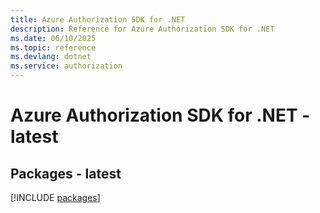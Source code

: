 ```yaml
---
title: Azure Authorization SDK for .NET
description: Reference for Azure Authorization SDK for .NET
ms.date: 06/10/2025
ms.topic: reference
ms.devlang: dotnet
ms.service: authorization
---
```

# Azure Authorization SDK for .NET - latest
## Packages - latest
[!INCLUDE [packages](authorization-index.md)]